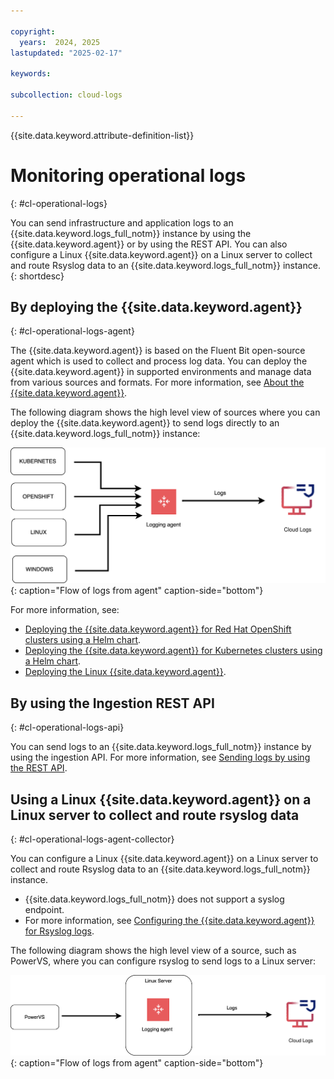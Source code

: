 ```yaml
---

copyright:
  years:  2024, 2025
lastupdated: "2025-02-17"

keywords:

subcollection: cloud-logs

---
```


{{site.data.keyword.attribute-definition-list}}



# Monitoring operational logs
{: #cl-operational-logs}

You can send infrastructure and application logs to an {{site.data.keyword.logs_full_notm}} instance by using the {{site.data.keyword.agent}} or by using the REST API. You can also configure a Linux {{site.data.keyword.agent}} on a Linux server to collect and route Rsyslog data to an {{site.data.keyword.logs_full_notm}} instance.
{: shortdesc}



## By deploying the {{site.data.keyword.agent}}
{: #cl-operational-logs-agent}

The {{site.data.keyword.agent}} is based on the Fluent Bit open-source agent which is used to collect and process log data. You can deploy the {{site.data.keyword.agent}} in supported environments and manage data from various sources and formats. For more information, see [About the {{site.data.keyword.agent}}](/docs/cloud-logs?topic=cloud-logs-agent-about).

The following diagram shows the high level view of sources where you can deploy the {{site.data.keyword.agent}} to send logs directly to an {{site.data.keyword.logs_full_notm}} instance:

![Sources where the agent is supported](images/sending-logs-agent.svg "Sources where the agent is supported"){: caption="Flow of logs from agent" caption-side="bottom"}

For more information, see:
- [Deploying the {{site.data.keyword.agent}} for Red Hat OpenShift clusters using a Helm chart](/docs/cloud-logs?topic=cloud-logs-agent-helm-os-deploy).
- [Deploying the {{site.data.keyword.agent}} for Kubernetes clusters using a Helm chart](/docs/cloud-logs?topic=cloud-logs-agent-helm-kube-deploy).
- [Deploying the Linux {{site.data.keyword.agent}}](/docs/cloud-logs?topic=cloud-logs-agent-linux).

## By using the Ingestion REST API
{: #cl-operational-logs-api}

You can send logs to an {{site.data.keyword.logs_full_notm}} instance by using the ingestion API. For more information, see [Sending logs by using the REST API](/docs/cloud-logs?topic=cloud-logs-send-logs-api).


## Using a Linux {{site.data.keyword.agent}} on a Linux server to collect and route rsyslog data
{: #cl-operational-logs-agent-collector}

You can configure a Linux {{site.data.keyword.agent}} on a Linux server to collect and route Rsyslog data to an {{site.data.keyword.logs_full_notm}} instance.
- {{site.data.keyword.logs_full_notm}} does not support a syslog endpoint.
- For more information, see [Configuring the {{site.data.keyword.agent}} for Rsyslog logs](/docs/cloud-logs?topic=cloud-logs-agent-rsyslog).


The following diagram shows the high level view of a source, such as PowerVS, where you can configure rsyslog to send logs to a Linux server:

![Sources such as PowerVS where the agent is supported](images/sending-logs-agent-collector.svg "Sources where the agent is supported"){: caption="Flow of logs from agent" caption-side="bottom"}
